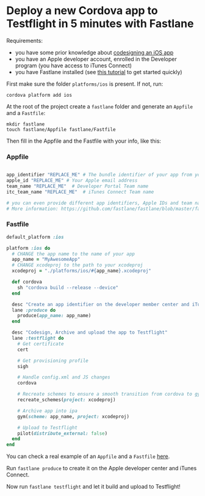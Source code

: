 # Deploy a new Cordova app to Testflight in 5 minutes with Fastlane

Requirements:
- you have some prior knowledge about [codesigning an iOS app](../ios/ios_signing/ios_signing_1.md)
- you have an Apple developer account, enrolled in the Developer program (you have access to iTunes Connect)
- you have Fastlane installed (see [this tutorial](./fastlane_1_intro.md) to get started quickly)

First make sure the folder `platforms/ios` is present.
If not, run:
```shell
cordova platform add ios
```

At the root of the project create a `fastlane` folder and generate an `Appfile` and a `Fastfile`:
```shell
mkdir fastlane
touch fastlane/Appfile fastlane/Fastfile
```

Then fill in the Appfile and the Fastfile with your info, like this:

### Appfile

```Ruby

app_identifier "REPLACE_ME" # The bundle identifier of your app from your config.xml
apple_id "REPLACE_ME" # Your Apple email address
team_name "REPLACE_ME"  # Developer Portal Team name
itc_team_name "REPLACE_ME"  # iTunes Connect Team name

# you can even provide different app identifiers, Apple IDs and team names per lane:
# More information: https://github.com/fastlane/fastlane/blob/master/fastlane/docs/Appfile.md
```

### Fastfile

```ruby
default_platform :ios

platform :ios do
  # CHANGE the app name to the name of your app
  app_name = "MyAwesomeApp"
  # CHANGE xcodeproj to the path to your xcodeproj
  xcodeproj = "./platforms/ios/#{app_name}.xcodeproj"

  def cordova
    sh "cordova build --release --device"
  end

  desc "Create an app identifier on the developer member center and iTunes Connect"
  lane :produce do
    produce(app_name: app_name)
  end

  desc "Codesign, Archive and upload the app to Testflight"
  lane :testflight do
    # Get certificate
    cert

    # Get provisioning profile
    sigh

    # Handle config.xml and JS changes
    cordova

    # Recreate schemes to ensure a smooth transition from cordova to gym
    recreate_schemes(project: xcodeproj)

    # Archive app into ipa
    gym(scheme: app_name, project: xcodeproj)

    # Upload to Testflight
    pilot(distribute_external: false)
  end
end
```

You can check a real example of an `Appfile` and a `Fastfile` [here](https://gist.github.com/Almouro/e7ddd1c8080d2517248e2085f9c331a2).

Run `fastlane produce` to create it on the Apple developer center and iTunes Connect.

Now run `fastlane testflight` and let it build and upload to Testflight!
